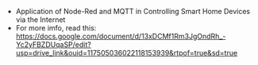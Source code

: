- Application of Node-Red and MQTT in Controlling Smart Home Devices via the Internet
- For more imfo, read this: https://docs.google.com/document/d/13xDCMf1Rm3JgOndRh_-Yc2yFBZDUqaSP/edit?usp=drive_link&ouid=117505036022118153939&rtpof=true&sd=true
